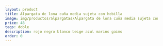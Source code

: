 ```yaml
---
layout: product
title: Alpargata de lona cuña media sujeta con hebilla 
image: img/productos/alpargatas/Alpargata de lona cuña media sujeta con hebilla =48 =doble=rojo negro blanco beige azul marino gaimo.webp
price: 48 
tags: doble
description: rojo negro blanco beige azul marino gaimo
order: 0
---
```

